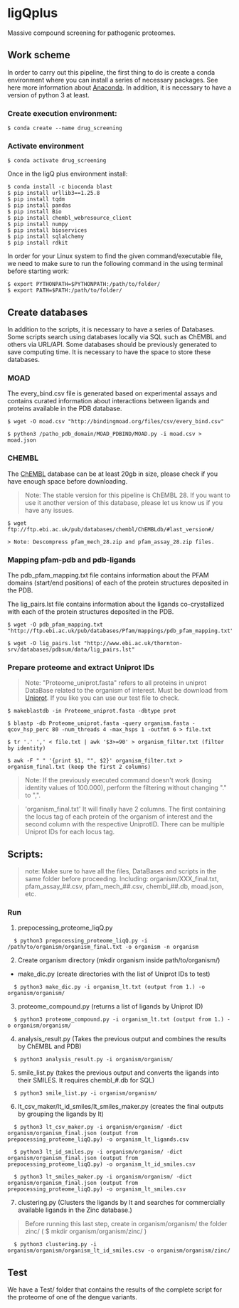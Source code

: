 # ligQplus
Massive compound screening for pathogenic proteomes.

## Work scheme

  In order to carry out this pipeline, the first thing to do is create a conda environment where you can install a series of necessary packages. See here more information about [Anaconda](https://www.anaconda.com/download/). In addition, it is necessary to have a version of python 3 at least.
  

### Create execution environment:
```
$ conda create --name drug_screening
```
### Activate environment
```
$ conda activate drug_screening
```
Once in the ligQ plus environment install:
```
$ conda install -c bioconda blast
$ pip install urllib3==1.25.8
$ pip install tqdm
$ pip install pandas
$ pip install Bio
$ pip install chembl_webresource_client
$ pip install numpy
$ pip install bioservices
$ pip install sqlalchemy 
$ pip install rdkit
```
In order for your Linux system to find the given command/executable file, we need to make sure to run the following command in the using terminal before starting work:
```
$ export PYTHONPATH=$PYTHONPATH:/path/to/folder/
$ export PATH=$PATH:/path/to/folder/
```

## Create databases
 In addition to the scripts, it is necessary to have a series of Databases. Some scripts search using databases locally via SQL such as ChEMBL and others via URL/API. Some databases should be previously generated to save computing time. It is necessary to have the space to store these databases.
### MOAD
The every_bind.csv file is generated based on experimental assays and contains curated information about interactions between ligands and proteins available in the PDB database.
```
$ wget -O moad.csv "http://bindingmoad.org/files/csv/every_bind.csv"

$ python3 /patho_pdb_domain/MOAD_PDBIND/MOAD.py -i moad.csv > moad.json
```
### CHEMBL
The [ChEMBL](https://www.ebi.ac.uk/chembl/) database can be at least 20gb in size, please check if you have enough space before downloading.

> Note: The stable version for this pipeline is ChEMBL 28. If you want to use it another version of this database, please let us know us if you have any issues. 

```
$ wget ftp://ftp.ebi.ac.uk/pub/databases/chembl/ChEMBLdb/#last_version#/

> Note: Descompress pfam_mech_28.zip and pfam_assay_28.zip files.
```

### Mapping pfam-pdb and pdb-ligands
The pdb_pfam_mapping.txt file contains information about the PFAM domains (start/end positions) of each of the protein structures deposited in the PDB.

The lig_pairs.lst file contains information about the ligands co-crystallized with each of the protein structures deposited in the PDB.
```
$ wget -O pdb_pfam_mapping.txt "http://ftp.ebi.ac.uk/pub/databases/Pfam/mappings/pdb_pfam_mapping.txt"

$ wget -O lig_pairs.lst "http://www.ebi.ac.uk/thornton-srv/databases/pdbsum/data/lig_pairs.lst"
```

### Prepare proteome and extract Uniprot IDs
> Note: "Proteome_uniprot.fasta" refers to all proteins in uniprot DataBase related to the organism of interest. Must be download from [Uniprot](https://www.uniprot.org). If you like you can use our test file to check. 
```
$ makeblastdb -in Proteome_uniprot.fasta -dbtype prot

$ blastp -db Proteome_uniprot.fasta -query organism.fasta -qcov_hsp_perc 80 -num_threads 4 -max_hsps 1 -outfmt 6 > file.txt

$ tr '.' ',' < file.txt | awk '$3>=90' > organism_filter.txt (filter by identity)

$ awk -F " " '{print $1, "", $2}' organism_filter.txt > organism_final.txt (keep the first 2 columns)
```
> Note: If the previously executed command doesn't work (losing identity values of 100.000), perform the filtering without changing "." to ",".

> 'organism_final.txt' It will finally have 2 columns. The first containing the locus tag of each protein of the organism of interest and the second column with the respective UniprotID. There can be multiple Uniprot IDs for each locus tag.

## Scripts:

> note: Make sure to have all the files, DataBases and scripts in the same folder before proceeding. Including: organism/XXX_final.txt, pfam_assay_##.csv, pfam_mech_##.csv, chembl_##.db, moad.json, etc.

### Run

1. prepocessing_proteome_liqQ.py
```
  $ python3 prepocessing_proteome_liqQ.py -i /path/to/organism/organism_final.txt -o organism -n organism
```
2. Create organism directory (mkdir organism inside path/to/organism/)

  * make_dic.py (create directories with the list of Uniprot IDs to test)
```
  $ python3 make_dic.py -i organism_lt.txt (output from 1.) -o organism/organism/
```
3. proteome_compound.py (returns a list of ligands by Uniprot ID)
```
  $ python3 proteome_compound.py -i organism_lt.txt (output from 1.) -o organism/organism/
```
4. analysis_result.py (Takes the previous output and combines the results by ChEMBL and PDB)
```
  $ python3 analysis_result.py -i organism/organism/
```
5. smile_list.py (takes the previous output and converts the ligands into their SMILES. It requires chembl_#.db for SQL)
```
  $ python3 smile_list.py -i organism/organism/ 
```
6. lt_csv_maker/lt_id_smiles/lt_smiles_maker.py (creates the final outputs by grouping the ligands by lt)
```
  $ python3 lt_csv_maker.py -i organism/organism/ -dict organism/organism_final.json (output from prepocessing_proteome_liqQ.py) -o organism_lt_ligands.csv

  $ python3 lt_id_smiles.py -i organism/organism/ -dict organism/organism_final.json (output from prepocessing_proteome_liqQ.py) -o organism_lt_id_smiles.csv

  $ python3 lt_smiles_maker.py -i organism/organism/ -dict organism/organism_final.json (output from prepocessing_proteome_liqQ.py) -o organism_lt_smiles.csv
```
7. clustering.py (Clusters the ligands by lt and searches for commercially available ligands in the Zinc database.)
> Before running this last step, create in organism/organism/ the folder zinc/ ( $ mkdir organism/organism/zinc/ )
```
  $ python3 clustering.py -i organism/organism/organism_lt_id_smiles.csv -o organism/organism/zinc/
```

## Test 
We have a Test/ folder that contains the results of the complete script for the proteome of one of the dengue variants.
